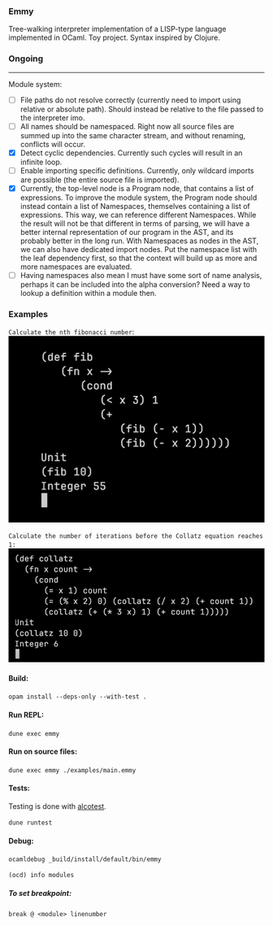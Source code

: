 ### Emmy
Tree-walking interpreter implementation of a LISP-type language implemented in OCaml. Toy project. Syntax inspired by Clojure. 

### Ongoing
---
Module system: 
- [ ] File paths do not resolve correctly (currently need to import using relative or absolute path). Should instead be relative to the file passed to the interpreter imo.
- [ ] All names should be namespaced. Right now all source files are summed up into the same character stream, and without renaming, conflicts will occur.
- [x] Detect cyclic dependencies. Currently such cycles will result in an infinite loop.
- [ ] Enable importing specific definitions. Currently, only wildcard imports are possible (the entire source file is imported).
- [x] Currently, the top-level node is a Program node, that contains a list of expressions. To improve the module system, the Program node should instead contain a list of Namespaces, themselves containing a list of expressions. This way, we can reference different Namespaces. While the result will not be that different in terms of parsing, we will have a better internal representation of our program in the AST, and its probably better in the long run. With Namespaces as nodes in the AST, we can also have dedicated import nodes. Put the namespace list with the leaf dependency first, so that the context will build up as more and more namespaces are evaluated. 
- [ ] Having namespaces also mean I must have some sort of name analysis, perhaps it can be included into the alpha conversion? Need a way to lookup a definition within a module then.

### Examples

`Calculate the nth fibonacci number`:
![](assets/fibonacci.png)

`Calculate the number of iterations before the Collatz equation reaches 1:`
![](assets/collatz.png)

#### Build:

`opam install --deps-only --with-test .`

#### Run REPL:

`dune exec emmy`

#### Run on source files:

`dune exec emmy ./examples/main.emmy`

#### Tests:
Testing is done with [alcotest](https://github.com/mirage/alcotest).

`dune runtest`

#### Debug:

`ocamldebug _build/install/default/bin/emmy`

`(ocd) info modules`

##### To set breakpoint: 

`break @ <module> linenumber`
